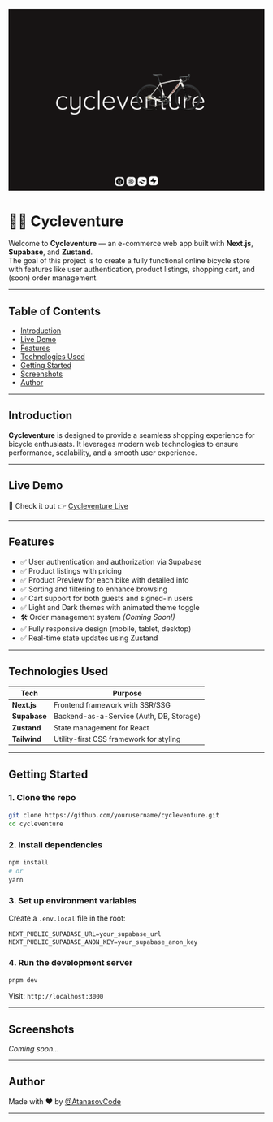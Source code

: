 ![](./app/assets/photos/header.png)

# 🚴‍♂️ Cycleventure

Welcome to **Cycleventure** — an e-commerce web app built with **Next.js**, **Supabase**, and **Zustand**.  
The goal of this project is to create a fully functional online bicycle store with features like user authentication, product listings, shopping cart, and (soon) order management.

---

## Table of Contents

- [Introduction](#introduction)
- [Live Demo](#live-demo)
- [Features](#features)
- [Technologies Used](#technologies-used)
- [Getting Started](#getting-started)
- [Screenshots](#screenshots)
- [Author](#author)

---

## Introduction

**Cycleventure** is designed to provide a seamless shopping experience for bicycle enthusiasts. It leverages modern web technologies to ensure performance, scalability, and a smooth user experience.

---

## Live Demo

🔗 Check it out 👉 [Cycleventure Live](https://cycleventure.vercel.app/)

---

## Features

- ✅ User authentication and authorization via Supabase  
- ✅ Product listings with pricing
- ✅ Product Preview for each bike with detailed info
- ✅ Sorting and filtering to enhance browsing
- ✅ Cart support for both guests and signed-in users
- ✅ Light and Dark themes with animated theme toggle
- 🛠️ Order management system *(Coming Soon!)*
- ✅ Fully responsive design (mobile, tablet, desktop)
- ✅ Real-time state updates using Zustand  

---

## Technologies Used

| Tech         | Purpose                                       |
|--------------|-----------------------------------------------|
| **Next.js**  | Frontend framework with SSR/SSG               |
| **Supabase** | Backend-as-a-Service (Auth, DB, Storage)      |
| **Zustand**  | State management for React                    |
| **Tailwind** | Utility-first CSS framework for styling       |

---

## Getting Started

### 1. Clone the repo

```bash
git clone https://github.com/yourusername/cycleventure.git
cd cycleventure
```

### 2. Install dependencies

```bash
npm install
# or
yarn
```

### 3. Set up environment variables

Create a `.env.local` file in the root:

```env
NEXT_PUBLIC_SUPABASE_URL=your_supabase_url
NEXT_PUBLIC_SUPABASE_ANON_KEY=your_supabase_anon_key
```

### 4. Run the development server

```bash
pnpm dev
```

Visit: `http://localhost:3000`

---

## Screenshots

_Coming soon..._

---

## Author

Made with ❤️ by [@AtanasovCode](https://github.com/AtanasovCode/)

---